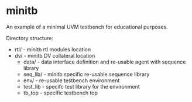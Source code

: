 # minitb
An example of a minimal UVM testbench for educational purposes.

Directory structure:

- rtl/ - minitb rtl modules location
- dv/  - minitb DV collateral location
    - data/  - data interface definition and re-usable agent with sequence library
    - seq_lib/  - minitb specific re-usable sequence library
    - env/  - re-usable testbench environment
    - test_lib  - specifc test library for the environment
    - tb_top  - specific testbench top

